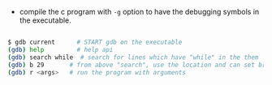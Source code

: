 - compile the c program with `-g` option to have the debugging symbols in the executable.


```bash

$ gdb current      # START gdb on the executable
(gdb) help         # help api
(gdb) search while  # search for lines which have "while" in the them
(gdb) b 29       # from above "search", use the location and can set breakpoint
(gdb) r <args>   # run the program with arguments


```